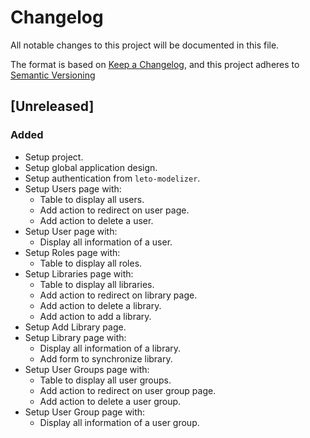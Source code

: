 # Changelog

All notable changes to this project will be documented in this file.

The format is based on [Keep a Changelog](https://keepachangelog.com/en/1.0.0/),
and this project adheres to [Semantic Versioning](https://semver.org/spec/v2.0.0.html)

## [Unreleased]

### Added

* Setup project.
* Setup global application design.
* Setup authentication from `leto-modelizer`.
* Setup Users page with:
  * Table to display all users.
  * Add action to redirect on user page.
  * Add action to delete a user.
* Setup User page with:
  * Display all information of a user.
* Setup Roles page with:
  * Table to display all roles.
* Setup Libraries page with:
  * Table to display all libraries.
  * Add action to redirect on library page.
  * Add action to delete a library.
  * Add action to add a library.
* Setup Add Library page.
* Setup Library page with:
  * Display all information of a library.
  * Add form to synchronize library.
* Setup User Groups page with:
  * Table to display all user groups.
  * Add action to redirect on user group page.
  * Add action to delete a user group.
* Setup User Group page with:
  * Display all information of a user group.
